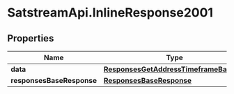 # SatstreamApi.InlineResponse2001

## Properties
Name | Type | Description | Notes
------------ | ------------- | ------------- | -------------
**data** | [**ResponsesGetAddressTimeframeBalance**](ResponsesGetAddressTimeframeBalance.md) |  | [optional] 
**responsesBaseResponse** | [**ResponsesBaseResponse**](ResponsesBaseResponse.md) |  | [optional] 


